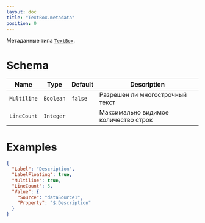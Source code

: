 ```yaml
---
layout: doc
title: "TextBox.metadata"
position: 0
---
```


Метаданные типа [`TextBox`](../).

# Schema

|Name|Type|Default|Description|
|----|----|-------|-----------|
|`Multiline`|`Boolean`|`false`|Разрешен ли многострочный текст|
|`LineCount`|`Integer`||Максимально видимое количество строк|

# Examples

```json
{
  "Label": "Description",
  "LabelFloating": true,
  "Multiline": true,
  "LineCount": 5,
  "Value": {
    "Source": "dataSource1",
    "Property": "$.Description"
  }
}
```
